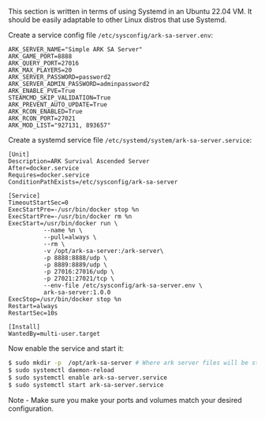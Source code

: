This section is written in terms of using Systemd in an Ubuntu 22.04 VM. It should be easily adaptable to other Linux distros that use Systemd.

Create a service config file `/etc/sysconfig/ark-sa-server.env`:
```
ARK_SERVER_NAME="Simple ARK SA Server"
ARK_GAME_PORT=8888
ARK_QUERY_PORT=27016
ARK_MAX_PLAYERS=20
ARK_SERVER_PASSWORD=password2
ARK_SERVER_ADMIN_PASSWORD=adminpassword2
ARK_ENABLE_PVE=True
STEAMCMD_SKIP_VALIDATION=True
ARK_PREVENT_AUTO_UPDATE=True
ARK_RCON_ENABLED=True
ARK_RCON_PORT=27021
ARK_MOD_LIST="927131, 893657"
```

Create a systemd service file `/etc/systemd/system/ark-sa-server.service`:
```
[Unit]
Description=ARK Survival Ascended Server
After=docker.service
Requires=docker.service
ConditionPathExists=/etc/sysconfig/ark-sa-server

[Service]
TimeoutStartSec=0
ExecStartPre=-/usr/bin/docker stop %n
ExecStartPre=-/usr/bin/docker rm %n
ExecStart=/usr/bin/docker run \
          --name %n \
          --pull=always \
          --rm \
          -v /opt/ark-sa-server:/ark-server\
          -p 8888:8888/udp \
          -p 8889:8889/udp \
          -p 27016:27016/udp \
          -p 27021:27021/tcp \
          --env-file /etc/sysconfig/ark-sa-server.env \
          ark-sa-server:1.0.0
ExecStop=/usr/bin/docker stop %n
Restart=always
RestartSec=10s

[Install]
WantedBy=multi-user.target
```

Now enable the service and start it:
```bash
$ sudo mkdir -p  /opt/ark-sa-server # Where ark server files will be stored
$ sudo systemctl daemon-reload
$ sudo systemctl enable ark-sa-server.service
$ sudo systemctl start ark-sa-server.service
```

Note - Make sure you make your ports and volumes match your desired configuration.
